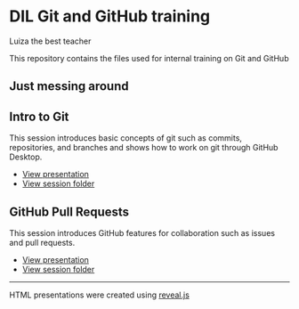 # DIL Git and GitHub training

Luiza the best teacher  

This repository contains the files used for internal training on Git and GitHub

## Just messing around

## Intro to Git

This session introduces basic concepts of git such as commits, repositories, and branches and shows how to work on git through GitHub Desktop. 

- [View presentation](https://raw.githack.com/DevInnovationLab/trainings-public/main/git/intro-to-git.html)
- [View session folder](https://github.com/DevInnovationLab/git-training/tree/main/lyrics)

## GitHub Pull Requests

This session introduces GitHub features for collaboration such as issues and pull requests.

- [View presentation](https://raw.githack.com/DevInnovationLab/trainings-public/main/git/pull-request.html)
- [View session folder](https://github.com/DevInnovationLab/git-training/tree/main/texts)

---

HTML presentations were created using [reveal.js](https://github.com/hakimel/reveal.js/)
